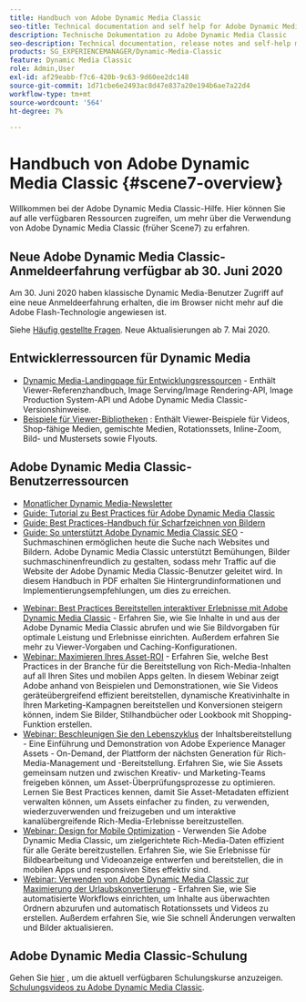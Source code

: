 ```yaml
---
title: Handbuch von Adobe Dynamic Media Classic
seo-title: Technical documentation and self help for Adobe Dynamic Media Classic
description: Technische Dokumentation zu Adobe Dynamic Media Classic
seo-description: Technical documentation, release notes and self-help materials for Adobe Dynamic Media Classic, formerly Scene 7
products: SG_EXPERIENCEMANAGER/Dynamic-Media-Classic
feature: Dynamic Media Classic
role: Admin,User
exl-id: af29eabb-f7c6-420b-9c63-9d60ee2dc148
source-git-commit: 1d71cbe6e2493ac8d47e837a20e194b6ae7a22d4
workflow-type: tm+mt
source-wordcount: '564'
ht-degree: 7%

---
```


# Handbuch von Adobe Dynamic Media Classic {#scene7-overview}

Willkommen bei der Adobe Dynamic Media Classic-Hilfe. Hier können Sie auf alle verfügbaren Ressourcen zugreifen, um mehr über die Verwendung von Adobe Dynamic Media Classic (früher Scene7) zu erfahren.

## Neue Adobe Dynamic Media Classic-Anmeldeerfahrung verfügbar ab 30. Juni 2020

Am 30. Juni 2020 haben klassische Dynamic Media-Benutzer Zugriff auf eine neue Anmeldeerfahrung erhalten, die im Browser nicht mehr auf die Adobe Flash-Technologie angewiesen ist.

Siehe [Häufig gestellte Fragen](new-ui-2020.md). Neue Aktualisierungen ab 7. Mai 2020.

## Entwicklerressourcen für Dynamic Media

* [Dynamic Media-Landingpage für Entwicklungsressourcen](https://experienceleague.adobe.com/docs/dynamic-media-developer-resources.html)  - Enthält Viewer-Referenzhandbuch, Image Serving/Image Rendering-API, Image Production System-API und Adobe Dynamic Media Classic-Versionshinweise.
* [Beispiele für Viewer-Bibliotheken](https://landing.adobe.com/en/na/dynamic-media/ctir-2755/live-demos.html) : Enthält Viewer-Beispiele für Videos, Shop-fähige Medien, gemischte Medien, Rotationssets, Inline-Zoom, Bild- und Mustersets sowie Flyouts.

## Adobe Dynamic Media Classic-Benutzerressourcen

* [Monatlicher Dynamic Media-Newsletter](dynamic-media-newsletter.md)
* [Guide: Tutorial zu Best Practices für Adobe Dynamic Media Classic](https://experienceleague.adobe.com/docs/experience-manager-learn/dynamic-media-classic-tutorial/overview.html)
* [Guide: Best Practices-Handbuch für Scharfzeichnen von Bildern](/help/assets/s7_sharpening_images.pdf)
* [Guide: So unterstützt Adobe Dynamic Media Classic SEO](/help/assets/s7_seo.pdf)  - Suchmaschinen ermöglichen heute die Suche nach Websites und Bildern. Adobe Dynamic Media Classic unterstützt Bemühungen, Bilder suchmaschinenfreundlich zu gestalten, sodass mehr Traffic auf die Website der Adobe Dynamic Media Classic-Benutzer geleitet wird. In diesem Handbuch in PDF erhalten Sie Hintergrundinformationen und Implementierungsempfehlungen, um dies zu erreichen.
<!-- * [Webinar: Best Practices for Responsive Design](http://offers.adobe.com/en/na/marketing/landings/_40458_responsive_design_live_on_demand_webinar.html) - Learn practical tips on how to improve your mobile strategy. See real-world examples of responsive design in action. Create one master asset that works across multiple devices and increase mobile performance by dynamically changing the resolution of images or the orientation of images for portrait or landscape displays. Learn how to also dynamically crop, scale, or resize images. -->
* [Webinar: Best Practices Bereitstellen interaktiver Erlebnisse mit Adobe Dynamic Media Classic](https://seminars.adobeconnect.com/p7wb8ej3u6d/)  - Erfahren Sie, wie Sie Inhalte in und aus der Adobe Dynamic Media Classic abrufen und wie Sie Bildvorgaben für optimale Leistung und Erlebnisse einrichten. Außerdem erfahren Sie mehr zu Viewer-Vorgaben und Caching-Konfigurationen.
* [Webinar: Maximieren Ihres Asset-ROI](https://adobecustomersuccess.adobeconnect.com/p5ar3hfrrec/?launcher=false&amp;fcsContent=true&amp;pbMode=normal&amp;proto=true)  - Erfahren Sie, welche Best Practices in der Branche für die Bereitstellung von Rich-Media-Inhalten auf all Ihren Sites und mobilen Apps gelten. In diesem Webinar zeigt Adobe anhand von Beispielen und Demonstrationen, wie Sie Videos geräteübergreifend effizient bereitstellen, dynamische Kreativinhalte in Ihren Marketing-Kampagnen bereitstellen und Konversionen steigern können, indem Sie Bilder, Stilhandbücher oder Lookbook mit Shopping-Funktion erstellen.
* [Webinar: Beschleunigen Sie den Lebenszyklus](https://adobecustomersuccess.adobeconnect.com/p88ducm9pqv/)  der Inhaltsbereitstellung - Eine Einführung und Demonstration von Adobe Experience Manager Assets - On-Demand, der Plattform der nächsten Generation für Rich-Media-Management und -Bereitstellung. Erfahren Sie, wie Sie Assets gemeinsam nutzen und zwischen Kreativ- und Marketing-Teams freigeben können, um Asset-Überprüfungsprozesse zu optimieren. Lernen Sie Best Practices kennen, damit Sie Asset-Metadaten effizient verwalten können, um Assets einfacher zu finden, zu verwenden, wiederzuverwenden und freizugeben und um interaktive kanalübergreifende Rich-Media-Erlebnisse bereitzustellen.
* [Webinar: Design for Mobile Optimization](https://adobecustomersuccess.adobeconnect.com/p6oqd3wydif/?launcher=false&amp;fcsContent=true&amp;pbMode=normal&amp;proto=true)  - Verwenden Sie Adobe Dynamic Media Classic, um zielgerichtete Rich-Media-Daten effizient für alle Geräte bereitzustellen. Erfahren Sie, wie Sie Erlebnisse für Bildbearbeitung und Videoanzeige entwerfen und bereitstellen, die in mobilen Apps und responsiven Sites effektiv sind.
* [Webinar: Verwenden von Adobe Dynamic Media Classic zur Maximierung der Urlaubskonvertierung](https://adobecustomersuccess.adobeconnect.com/p32n1yr85c9/?proto=true)  - Erfahren Sie, wie Sie automatisierte Workflows einrichten, um Inhalte aus überwachten Ordnern abzurufen und automatisch Rotationssets und Videos zu erstellen. Außerdem erfahren Sie, wie Sie schnell Änderungen verwalten und Bilder aktualisieren.

## Adobe Dynamic Media Classic-Schulung

Gehen Sie [hier](https://learning.adobe.com/catalog.html#product=adobe-scene7) , um die aktuell verfügbaren Schulungskurse anzuzeigen.
[Schulungsvideos zu Adobe Dynamic Media Classic](/help/training-videos.md).
